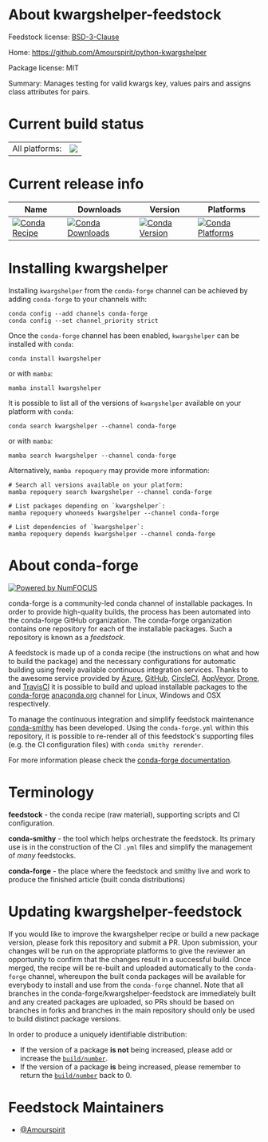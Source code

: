 About kwargshelper-feedstock
============================

Feedstock license: [BSD-3-Clause](https://github.com/conda-forge/kwargshelper-feedstock/blob/main/LICENSE.txt)

Home: https://github.com/Amourspirit/python-kwargshelper

Package license: MIT

Summary: Manages testing for valid kwargs key, values pairs and assigns class attributes for pairs.

Current build status
====================


<table><tr><td>All platforms:</td>
    <td>
      <a href="https://dev.azure.com/conda-forge/feedstock-builds/_build/latest?definitionId=13709&branchName=main">
        <img src="https://dev.azure.com/conda-forge/feedstock-builds/_apis/build/status/kwargshelper-feedstock?branchName=main">
      </a>
    </td>
  </tr>
</table>

Current release info
====================

| Name | Downloads | Version | Platforms |
| --- | --- | --- | --- |
| [![Conda Recipe](https://img.shields.io/badge/recipe-kwargshelper-green.svg)](https://anaconda.org/conda-forge/kwargshelper) | [![Conda Downloads](https://img.shields.io/conda/dn/conda-forge/kwargshelper.svg)](https://anaconda.org/conda-forge/kwargshelper) | [![Conda Version](https://img.shields.io/conda/vn/conda-forge/kwargshelper.svg)](https://anaconda.org/conda-forge/kwargshelper) | [![Conda Platforms](https://img.shields.io/conda/pn/conda-forge/kwargshelper.svg)](https://anaconda.org/conda-forge/kwargshelper) |

Installing kwargshelper
=======================

Installing `kwargshelper` from the `conda-forge` channel can be achieved by adding `conda-forge` to your channels with:

```
conda config --add channels conda-forge
conda config --set channel_priority strict
```

Once the `conda-forge` channel has been enabled, `kwargshelper` can be installed with `conda`:

```
conda install kwargshelper
```

or with `mamba`:

```
mamba install kwargshelper
```

It is possible to list all of the versions of `kwargshelper` available on your platform with `conda`:

```
conda search kwargshelper --channel conda-forge
```

or with `mamba`:

```
mamba search kwargshelper --channel conda-forge
```

Alternatively, `mamba repoquery` may provide more information:

```
# Search all versions available on your platform:
mamba repoquery search kwargshelper --channel conda-forge

# List packages depending on `kwargshelper`:
mamba repoquery whoneeds kwargshelper --channel conda-forge

# List dependencies of `kwargshelper`:
mamba repoquery depends kwargshelper --channel conda-forge
```


About conda-forge
=================

[![Powered by
NumFOCUS](https://img.shields.io/badge/powered%20by-NumFOCUS-orange.svg?style=flat&colorA=E1523D&colorB=007D8A)](https://numfocus.org)

conda-forge is a community-led conda channel of installable packages.
In order to provide high-quality builds, the process has been automated into the
conda-forge GitHub organization. The conda-forge organization contains one repository
for each of the installable packages. Such a repository is known as a *feedstock*.

A feedstock is made up of a conda recipe (the instructions on what and how to build
the package) and the necessary configurations for automatic building using freely
available continuous integration services. Thanks to the awesome service provided by
[Azure](https://azure.microsoft.com/en-us/services/devops/), [GitHub](https://github.com/),
[CircleCI](https://circleci.com/), [AppVeyor](https://www.appveyor.com/),
[Drone](https://cloud.drone.io/welcome), and [TravisCI](https://travis-ci.com/)
it is possible to build and upload installable packages to the
[conda-forge](https://anaconda.org/conda-forge) [anaconda.org](https://anaconda.org/)
channel for Linux, Windows and OSX respectively.

To manage the continuous integration and simplify feedstock maintenance
[conda-smithy](https://github.com/conda-forge/conda-smithy) has been developed.
Using the ``conda-forge.yml`` within this repository, it is possible to re-render all of
this feedstock's supporting files (e.g. the CI configuration files) with ``conda smithy rerender``.

For more information please check the [conda-forge documentation](https://conda-forge.org/docs/).

Terminology
===========

**feedstock** - the conda recipe (raw material), supporting scripts and CI configuration.

**conda-smithy** - the tool which helps orchestrate the feedstock.
                   Its primary use is in the construction of the CI ``.yml`` files
                   and simplify the management of *many* feedstocks.

**conda-forge** - the place where the feedstock and smithy live and work to
                  produce the finished article (built conda distributions)


Updating kwargshelper-feedstock
===============================

If you would like to improve the kwargshelper recipe or build a new
package version, please fork this repository and submit a PR. Upon submission,
your changes will be run on the appropriate platforms to give the reviewer an
opportunity to confirm that the changes result in a successful build. Once
merged, the recipe will be re-built and uploaded automatically to the
`conda-forge` channel, whereupon the built conda packages will be available for
everybody to install and use from the `conda-forge` channel.
Note that all branches in the conda-forge/kwargshelper-feedstock are
immediately built and any created packages are uploaded, so PRs should be based
on branches in forks and branches in the main repository should only be used to
build distinct package versions.

In order to produce a uniquely identifiable distribution:
 * If the version of a package **is not** being increased, please add or increase
   the [``build/number``](https://docs.conda.io/projects/conda-build/en/latest/resources/define-metadata.html#build-number-and-string).
 * If the version of a package **is** being increased, please remember to return
   the [``build/number``](https://docs.conda.io/projects/conda-build/en/latest/resources/define-metadata.html#build-number-and-string)
   back to 0.

Feedstock Maintainers
=====================

* [@Amourspirit](https://github.com/Amourspirit/)

